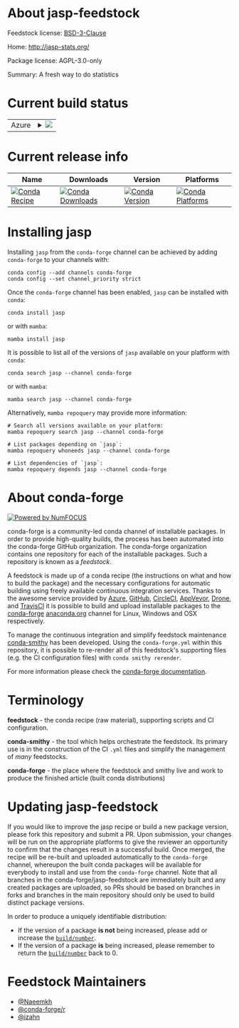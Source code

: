 About jasp-feedstock
====================

Feedstock license: [BSD-3-Clause](https://github.com/conda-forge/jasp-feedstock/blob/main/LICENSE.txt)

Home: http://jasp-stats.org/

Package license: AGPL-3.0-only

Summary: A fresh way to do statistics

Current build status
====================


<table>
    
  <tr>
    <td>Azure</td>
    <td>
      <details>
        <summary>
          <a href="https://dev.azure.com/conda-forge/feedstock-builds/_build/latest?definitionId=13653&branchName=main">
            <img src="https://dev.azure.com/conda-forge/feedstock-builds/_apis/build/status/jasp-feedstock?branchName=main">
          </a>
        </summary>
        <table>
          <thead><tr><th>Variant</th><th>Status</th></tr></thead>
          <tbody><tr>
              <td>linux_64_r_base4.3</td>
              <td>
                <a href="https://dev.azure.com/conda-forge/feedstock-builds/_build/latest?definitionId=13653&branchName=main">
                  <img src="https://dev.azure.com/conda-forge/feedstock-builds/_apis/build/status/jasp-feedstock?branchName=main&jobName=linux&configuration=linux%20linux_64_r_base4.3" alt="variant">
                </a>
              </td>
            </tr><tr>
              <td>linux_64_r_base4.4</td>
              <td>
                <a href="https://dev.azure.com/conda-forge/feedstock-builds/_build/latest?definitionId=13653&branchName=main">
                  <img src="https://dev.azure.com/conda-forge/feedstock-builds/_apis/build/status/jasp-feedstock?branchName=main&jobName=linux&configuration=linux%20linux_64_r_base4.4" alt="variant">
                </a>
              </td>
            </tr>
          </tbody>
        </table>
      </details>
    </td>
  </tr>
</table>

Current release info
====================

| Name | Downloads | Version | Platforms |
| --- | --- | --- | --- |
| [![Conda Recipe](https://img.shields.io/badge/recipe-jasp-green.svg)](https://anaconda.org/conda-forge/jasp) | [![Conda Downloads](https://img.shields.io/conda/dn/conda-forge/jasp.svg)](https://anaconda.org/conda-forge/jasp) | [![Conda Version](https://img.shields.io/conda/vn/conda-forge/jasp.svg)](https://anaconda.org/conda-forge/jasp) | [![Conda Platforms](https://img.shields.io/conda/pn/conda-forge/jasp.svg)](https://anaconda.org/conda-forge/jasp) |

Installing jasp
===============

Installing `jasp` from the `conda-forge` channel can be achieved by adding `conda-forge` to your channels with:

```
conda config --add channels conda-forge
conda config --set channel_priority strict
```

Once the `conda-forge` channel has been enabled, `jasp` can be installed with `conda`:

```
conda install jasp
```

or with `mamba`:

```
mamba install jasp
```

It is possible to list all of the versions of `jasp` available on your platform with `conda`:

```
conda search jasp --channel conda-forge
```

or with `mamba`:

```
mamba search jasp --channel conda-forge
```

Alternatively, `mamba repoquery` may provide more information:

```
# Search all versions available on your platform:
mamba repoquery search jasp --channel conda-forge

# List packages depending on `jasp`:
mamba repoquery whoneeds jasp --channel conda-forge

# List dependencies of `jasp`:
mamba repoquery depends jasp --channel conda-forge
```


About conda-forge
=================

[![Powered by
NumFOCUS](https://img.shields.io/badge/powered%20by-NumFOCUS-orange.svg?style=flat&colorA=E1523D&colorB=007D8A)](https://numfocus.org)

conda-forge is a community-led conda channel of installable packages.
In order to provide high-quality builds, the process has been automated into the
conda-forge GitHub organization. The conda-forge organization contains one repository
for each of the installable packages. Such a repository is known as a *feedstock*.

A feedstock is made up of a conda recipe (the instructions on what and how to build
the package) and the necessary configurations for automatic building using freely
available continuous integration services. Thanks to the awesome service provided by
[Azure](https://azure.microsoft.com/en-us/services/devops/), [GitHub](https://github.com/),
[CircleCI](https://circleci.com/), [AppVeyor](https://www.appveyor.com/),
[Drone](https://cloud.drone.io/welcome), and [TravisCI](https://travis-ci.com/)
it is possible to build and upload installable packages to the
[conda-forge](https://anaconda.org/conda-forge) [anaconda.org](https://anaconda.org/)
channel for Linux, Windows and OSX respectively.

To manage the continuous integration and simplify feedstock maintenance
[conda-smithy](https://github.com/conda-forge/conda-smithy) has been developed.
Using the ``conda-forge.yml`` within this repository, it is possible to re-render all of
this feedstock's supporting files (e.g. the CI configuration files) with ``conda smithy rerender``.

For more information please check the [conda-forge documentation](https://conda-forge.org/docs/).

Terminology
===========

**feedstock** - the conda recipe (raw material), supporting scripts and CI configuration.

**conda-smithy** - the tool which helps orchestrate the feedstock.
                   Its primary use is in the construction of the CI ``.yml`` files
                   and simplify the management of *many* feedstocks.

**conda-forge** - the place where the feedstock and smithy live and work to
                  produce the finished article (built conda distributions)


Updating jasp-feedstock
=======================

If you would like to improve the jasp recipe or build a new
package version, please fork this repository and submit a PR. Upon submission,
your changes will be run on the appropriate platforms to give the reviewer an
opportunity to confirm that the changes result in a successful build. Once
merged, the recipe will be re-built and uploaded automatically to the
`conda-forge` channel, whereupon the built conda packages will be available for
everybody to install and use from the `conda-forge` channel.
Note that all branches in the conda-forge/jasp-feedstock are
immediately built and any created packages are uploaded, so PRs should be based
on branches in forks and branches in the main repository should only be used to
build distinct package versions.

In order to produce a uniquely identifiable distribution:
 * If the version of a package **is not** being increased, please add or increase
   the [``build/number``](https://docs.conda.io/projects/conda-build/en/latest/resources/define-metadata.html#build-number-and-string).
 * If the version of a package **is** being increased, please remember to return
   the [``build/number``](https://docs.conda.io/projects/conda-build/en/latest/resources/define-metadata.html#build-number-and-string)
   back to 0.

Feedstock Maintainers
=====================

* [@Naeemkh](https://github.com/Naeemkh/)
* [@conda-forge/r](https://github.com/orgs/conda-forge/teams/r/)
* [@izahn](https://github.com/izahn/)

